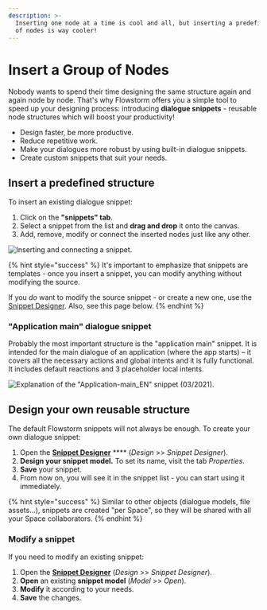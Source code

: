 ```yaml
---
description: >-
  Inserting one node at a time is cool and all, but inserting a predefined GROUP
  of nodes is way cooler!
---
```


# Insert a Group of Nodes

Nobody wants to spend their time designing the same structure again and again node by node. That's why Flowstorm offers you a simple tool to speed up your designing process: introducing **dialogue snippets** - reusable node structures which will boost your productivity!

* Design faster, be more productive.
* Reduce repetitive work.
* Make your dialogues more robust by using built-in dialogue snippets.
* Create custom snippets that suit your needs.

## Insert a predefined structure

To insert an existing dialogue snippet:

1. Click on the **"snippets" tab**.
2. Select a snippet from the list and **drag and drop** it onto the canvas.
3. Add, remove, modify or connect the inserted nodes just like any other.

![Inserting and connecting a snippet.](../../../.gitbook/assets/snippet.gif)

{% hint style="success" %}
It's important to emphasize that snippets are templates - once you insert a snippet, you can modify anything without modifying the source.

If you _do_ want to modify the source snippet - or create a new one, use the [Snippet Designer](../../../studio/space/design/snippet-designer.md). Also, see this page below.
{% endhint %}

### "Application main" dialogue snippet

Probably the most important structure is the "application main" snippet. It is intended for the main dialogue of an application (where the app starts) – it covers all the necessary actions and global intents and it is fully functional. It includes default reactions and 3 placeholder local intents.

![Explanation of the "Application-main\_EN" snippet (03/2021).](<../../../.gitbook/assets/image (71).png>)

## Design your own reusable structure

The default Flowstorm snippets will not always be enough. To create your own dialogue snippet:

1. Open the [**Snippet Designer**](../../../studio/space/design/snippet-designer.md) **** (_Design_ >> _Snippet Designer_).
2. **Design your snippet model.** To set its name, visit the tab _Properties_.
3. **Save** your snippet.
4. From now on, you will see it in the snippet list - you can start using it immediately.

{% hint style="success" %}
Similar to other objects (dialogue models, file assets...), snippets are created "per Space", so they will be shared with all your Space collaborators.
{% endhint %}

### Modify a snippet

If you need to modify an existing snippet:

1. Open the [**Snippet Designer**](../../../studio/space/design/snippet-designer.md) (_Design_ >> _Snippet Designer_).
2. **Open** an existing **snippet model** (_Model_ >> _Open_).
3. **Modify** it according to your needs.
4. **Save** the changes.
